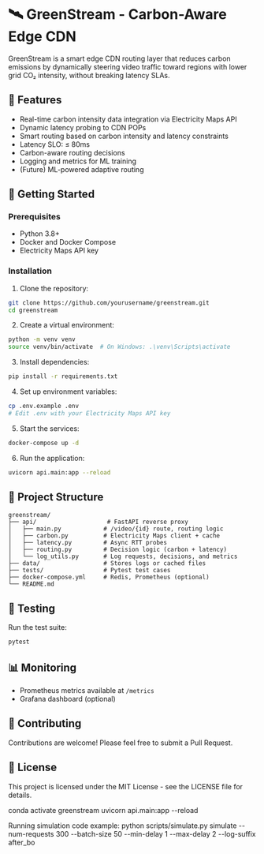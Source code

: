 # 🛰️ GreenStream - Carbon-Aware Edge CDN

GreenStream is a smart edge CDN routing layer that reduces carbon emissions by dynamically steering video traffic toward regions with lower grid CO₂ intensity, without breaking latency SLAs.

## 🌟 Features

- Real-time carbon intensity data integration via Electricity Maps API
- Dynamic latency probing to CDN POPs
- Smart routing based on carbon intensity and latency constraints
- Latency SLO: ≤ 80ms
- Carbon-aware routing decisions
- Logging and metrics for ML training
- (Future) ML-powered adaptive routing

## 🚀 Getting Started

### Prerequisites

- Python 3.8+
- Docker and Docker Compose
- Electricity Maps API key

### Installation

1. Clone the repository:
```bash
git clone https://github.com/yourusername/greenstream.git
cd greenstream
```

2. Create a virtual environment:
```bash
python -m venv venv
source venv/bin/activate  # On Windows: .\venv\Scripts\activate
```

3. Install dependencies:
```bash
pip install -r requirements.txt
```

4. Set up environment variables:
```bash
cp .env.example .env
# Edit .env with your Electricity Maps API key
```

5. Start the services:
```bash
docker-compose up -d
```

6. Run the application:
```bash
uvicorn api.main:app --reload
```

## 📁 Project Structure

```
greenstream/
├── api/                    # FastAPI reverse proxy
│   ├── main.py            # /video/{id} route, routing logic
│   ├── carbon.py          # Electricity Maps client + cache
│   ├── latency.py         # Async RTT probes
│   ├── routing.py         # Decision logic (carbon + latency)
│   └── log_utils.py       # Log requests, decisions, and metrics
├── data/                  # Stores logs or cached files
├── tests/                 # Pytest test cases
├── docker-compose.yml     # Redis, Prometheus (optional)
└── README.md
```

## 🧪 Testing

Run the test suite:
```bash
pytest
```

## 📊 Monitoring

- Prometheus metrics available at `/metrics`
- Grafana dashboard (optional)

## 🤝 Contributing

Contributions are welcome! Please feel free to submit a Pull Request.

## 📝 License

This project is licensed under the MIT License - see the LICENSE file for details.






conda activate greenstream
uvicorn api.main:app --reload

Running simulation code example:
python scripts/simulate.py simulate --num-requests 300 --batch-size 50 --min-delay 1 --max-delay 2 --log-suffix after_bo